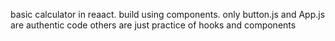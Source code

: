 basic calculator in reaact. build using components. only button.js and App.js are authentic code others are just practice of hooks and components